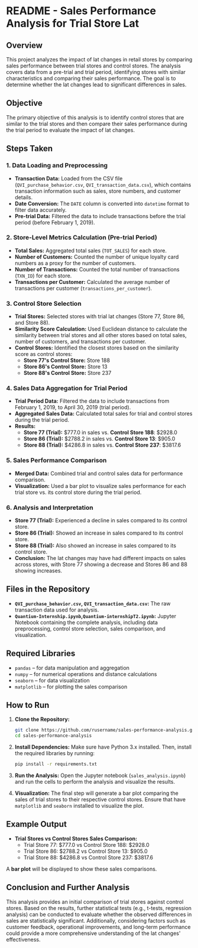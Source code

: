 # README - Sales Performance Analysis for Trial Store Lat

## Overview

This project analyzes the impact of lat changes in retail stores by comparing sales performance between trial stores and control stores. The analysis covers data from a pre-trial and trial period, identifying stores with similar characteristics and comparing their sales performance. The goal is to determine whether the lat changes lead to significant differences in sales.

## Objective

The primary objective of this analysis is to identify control stores that are similar to the trial stores and then compare their sales performance during the trial period to evaluate the impact of lat changes.

## Steps Taken

### 1. **Data Loading and Preprocessing**
   - **Transaction Data:** Loaded from the CSV file (`QVI_purchase_behavior.csv`, `QVI_transaction_data.csv`), which contains transaction information such as sales, store numbers, and customer details.
   - **Date Conversion:** The `DATE` column is converted into `datetime` format to filter data accurately.
   - **Pre-trial Data:** Filtered the data to include transactions before the trial period (before February 1, 2019).

### 2. **Store-Level Metrics Calculation (Pre-trial Period)**
   - **Total Sales:** Aggregated total sales (`TOT_SALES`) for each store.
   - **Number of Customers:** Counted the number of unique loyalty card numbers as a proxy for the number of customers.
   - **Number of Transactions:** Counted the total number of transactions (`TXN_ID`) for each store.
   - **Transactions per Customer:** Calculated the average number of transactions per customer (`transactions_per_customer`).

### 3. **Control Store Selection**
   - **Trial Stores:** Selected stores with trial lat changes (Store 77, Store 86, and Store 88).
   - **Similarity Score Calculation:** Used Euclidean distance to calculate the similarity between trial stores and all other stores based on total sales, number of customers, and transactions per customer. 
   - **Control Stores:** Identified the closest stores based on the similarity score as control stores:
     - **Store 77's Control Store:** Store 188
     - **Store 86's Control Store:** Store 13
     - **Store 88's Control Store:** Store 237

### 4. **Sales Data Aggregation for Trial Period**
   - **Trial Period Data:** Filtered the data to include transactions from February 1, 2019, to April 30, 2019 (trial period).
   - **Aggregated Sales Data:** Calculated total sales for trial and control stores during the trial period.
   - **Results:**
     - **Store 77 (Trial):** $777.0 in sales vs. **Control Store 188**: $2928.0
     - **Store 86 (Trial):** $2788.2 in sales vs. **Control Store 13**: $905.0
     - **Store 88 (Trial):** $4286.8 in sales vs. **Control Store 237**: $3817.6

### 5. **Sales Performance Comparison**
   - **Merged Data:** Combined trial and control sales data for performance comparison.
   - **Visualization:** Used a bar plot to visualize sales performance for each trial store vs. its control store during the trial period.

### 6. **Analysis and Interpretation**
   - **Store 77 (Trial):** Experienced a decline in sales compared to its control store.
   - **Store 86 (Trial):** Showed an increase in sales compared to its control store.
   - **Store 88 (Trial):** Also showed an increase in sales compared to its control store.
   - **Conclusion:** The lat changes may have had different impacts on sales across stores, with Store 77 showing a decrease and Stores 86 and 88 showing increases.

## Files in the Repository

- **`QVI_purchase_behavior.csv`, `QVI_transaction_data.csv`:** The raw transaction data used for analysis.
- **`Quantium-Internship.ipynb`,`Quantium-internshipT2.ipynb`:** Jupyter Notebook containing the complete analysis, including data preprocessing, control store selection, sales comparison, and visualization.


## Required Libraries

- `pandas` – for data manipulation and aggregation
- `numpy` – for numerical operations and distance calculations
- `seaborn` – for data visualization
- `matplotlib` – for plotting the sales comparison


## How to Run

1. **Clone the Repository:**
   ```bash
   git clone https://github.com/rusername/sales-performance-analysis.git
   cd sales-performance-analysis
   ```

2. **Install Dependencies:**
   Make sure  have Python 3.x installed. Then, install the required libraries by running:
   ```bash
   pip install -r requirements.txt
   ```

3. **Run the Analysis:**
   Open the Jupyter notebook (`sales_analysis.ipynb`) and run the cells to perform the analysis and visualize the results.

4. **Visualization:**
   The final step will generate a bar plot comparing the sales of trial stores to their respective control stores. Ensure that  have `matplotlib` and `seaborn` installed to visualize the plot.

## Example Output

- **Trial Stores vs Control Stores Sales Comparison:**
   - Trial Store 77: $777.0 vs Control Store 188: $2928.0
   - Trial Store 86: $2788.2 vs Control Store 13: $905.0
   - Trial Store 88: $4286.8 vs Control Store 237: $3817.6

A **bar plot** will be displayed to show these sales comparisons.

## Conclusion and Further Analysis

This analysis provides an initial comparison of trial stores against control stores. Based on the results, further statistical tests (e.g., t-tests, regression analysis) can be conducted to evaluate whether the observed differences in sales are statistically significant. Additionally, considering factors such as customer feedback, operational improvements, and long-term performance could provide a more comprehensive understanding of the lat changes' effectiveness.
